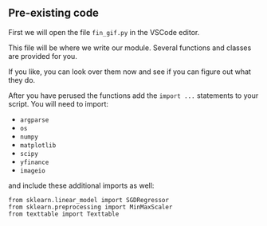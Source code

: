 ## Pre-existing code

First we will open the file `fin_gif.py` in the VSCode editor.

This file will be where we write our module.  Several functions and classes are provided for you.

If you like, you can look over them now and see if you can figure out what they do.

After you have perused the functions add the `import ...` statements to your script. You will need to import:

- `argparse`
- `os`
- `numpy`
- `matplotlib`
- `scipy`
- `yfinance`
- `imageio`

and include these additional imports as well:

```
from sklearn.linear_model import SGDRegressor
from sklearn.preprocessing import MinMaxScaler
from texttable import Texttable
```
